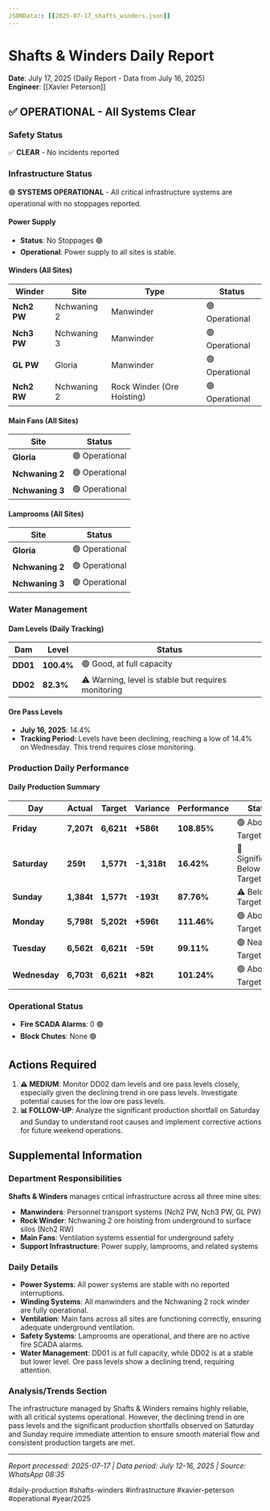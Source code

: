```yaml
--- 
JSONData:: [[2025-07-17_shafts_winders.json]]
---
```


# Shafts & Winders Daily Report
**Date**: July 17, 2025 (Daily Report - Data from July 16, 2025)  
**Engineer**: [[Xavier Peterson]]  

## ✅ OPERATIONAL - All Systems Clear

### Safety Status
✅ **CLEAR** - No incidents reported

### Infrastructure Status
🟢 **SYSTEMS OPERATIONAL** - All critical infrastructure systems are operational with no stoppages reported.

#### Power Supply
- **Status**: No Stoppages 🟢
- **Operational**: Power supply to all sites is stable.

#### Winders (All Sites)
| Winder | Site | Type | Status |
|--------|------|------|--------|
| **Nch2 PW** | Nchwaning 2 | Manwinder | 🟢 Operational |
| **Nch3 PW** | Nchwaning 3 | Manwinder | 🟢 Operational |
| **GL PW** | Gloria | Manwinder | 🟢 Operational |
| **Nch2 RW** | Nchwaning 2 | Rock Winder (Ore Hoisting) | 🟢 Operational |

#### Main Fans (All Sites)
| Site | Status |
|------|--------|
| **Gloria** | 🟢 Operational |
| **Nchwaning 2** | 🟢 Operational |
| **Nchwaning 3** | 🟢 Operational |

#### Lamprooms (All Sites)
| Site | Status |
|------|--------|
| **Gloria** | 🟢 Operational |
| **Nchwaning 2** | 🟢 Operational |
| **Nchwaning 3** | 🟢 Operational |

### Water Management

#### Dam Levels (Daily Tracking)
| Dam | Level | Status |
|-----|-------|--------|
| **DD01** | **100.4%** | 🟢 Good, at full capacity |
| **DD02** | **82.3%** | ⚠️ Warning, level is stable but requires monitoring |

#### Ore Pass Levels
- **July 16, 2025**: 14.4%
- **Tracking Period**: Levels have been declining, reaching a low of 14.4% on Wednesday. This trend requires close monitoring.

### Production Daily Performance

#### Daily Production Summary
| Day | Actual | Target | Variance | Performance | Status |
|-----|--------|--------|----------|-------------|--------|
| **Friday** | **7,207t** | **6,621t** | **+586t** | **108.85%** | 🟢 Above Target |
| **Saturday** | **259t** | **1,577t** | **-1,318t** | **16.42%** | 🔴 Significantly Below Target |
| **Sunday** | **1,384t** | **1,577t** | **-193t** | **87.76%** | ⚠️ Below Target |
| **Monday** | **5,798t** | **5,202t** | **+596t** | **111.46%** | 🟢 Above Target |
| **Tuesday** | **6,562t** | **6,621t** | **-59t** | **99.11%** | 🟢 Near Target |
| **Wednesday** | **6,703t** | **6,621t** | **+82t** | **101.24%** | 🟢 Above Target |

### Operational Status
- **Fire SCADA Alarms**: 0 🟢
- **Block Chutes**: None 🟢

## Actions Required

1. **⚠️ MEDIUM**: Monitor DD02 dam levels and ore pass levels closely, especially given the declining trend in ore pass levels. Investigate potential causes for the low ore pass levels.
2. **📊 FOLLOW-UP**: Analyze the significant production shortfall on Saturday and Sunday to understand root causes and implement corrective actions for future weekend operations.

## Supplemental Information

### Department Responsibilities
**Shafts & Winders** manages critical infrastructure across all three mine sites:
- **Manwinders**: Personnel transport systems (Nch2 PW, Nch3 PW, GL PW)
- **Rock Winder**: Nchwaning 2 ore hoisting from underground to surface silos (Nch2 RW)
- **Main Fans**: Ventilation systems essential for underground safety
- **Support Infrastructure**: Power supply, lamprooms, and related systems

### Daily Details
- **Power Systems**: All power systems are stable with no reported interruptions.
- **Winding Systems**: All manwinders and the Nchwaning 2 rock winder are fully operational.
- **Ventilation**: Main fans across all sites are functioning correctly, ensuring adequate underground ventilation.
- **Safety Systems**: Lamprooms are operational, and there are no active fire SCADA alarms.
- **Water Management**: DD01 is at full capacity, while DD02 is at a stable but lower level. Ore pass levels show a declining trend, requiring attention.

### Analysis/Trends Section
The infrastructure managed by Shafts & Winders remains highly reliable, with all critical systems operational. However, the declining trend in ore pass levels and the significant production shortfalls observed on Saturday and Sunday require immediate attention to ensure smooth material flow and consistent production targets are met.

---
*Report processed: 2025-07-17 | Data period: July 12-16, 2025 | Source: WhatsApp 08:35*

#daily-production #shafts-winders #infrastructure #xavier-peterson #operational #year/2025
